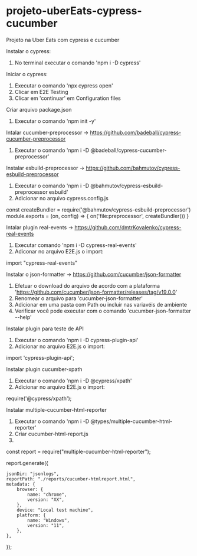 # projeto-uberEats-cypress-cucumber
Projeto na Uber Eats com cypress e cucumber

Instalar o cypress:
1. No terminal executar o comando 'npm i -D cypress'

Iniciar o cypress:
1. Executar o comando 'npx cypress open' 
2. Clicar em E2E Testing
3. Clicar em 'continuar' em Configuration files

Criar arquivo package.json
1. Executar o comando 'npm init -y'

Intalar cucumber-preprocessor -> https://github.com/badeball/cypress-cucumber-preprocessor
1. Executar o comando 'npm i -D @badeball/cypress-cucumber-preprocessor'

Instalar esbuild-preprocessor -> https://github.com/bahmutov/cypress-esbuild-preprocessor
1. Executar o comando 'npm i -D @bahmutov/cypress-esbuild-preprocessor esbuild'
2. Adicionar no arquivo cypress.config.js

const createBundler = require('@bahmutov/cypress-esbuild-preprocessor')
module.exports = (on, config) => {
  on('file:preprocessor', createBundler())
}

Intalar plugin real-events -> https://github.com/dmtrKovalenko/cypress-real-events
1. Executar comando 'npm i -D cypress-real-events'
2. Adiconar no arquivo E2E.js o import:

import "cypress-real-events"

Instalar o json-formatter -> https://github.com/cucumber/json-formatter
1. Efetuar o download do arquivo de acordo com a plataforma 'https://github.com/cucumber/json-formatter/releases/tag/v19.0.0'
2. Renomear o arquivo para 'cucumber-json-formatter'
3. Adicionar em uma pasta com Path ou incluir nas variavéis de ambiente
4. Verificar você pode executar com o comando 'cucumber-json-formatter --help'

Instalar plugin para teste de API
1. Executar o comando 'npm i -D cypress-plugin-api'
2. Adicionar no arquivo E2E.js o import:

import 'cypress-plugin-api';

Instalar plugin cucumber-xpath
1. Executar o comando 'npm i -D @cypress/xpath'
2. Adicionar no arquivo E2E.js o import:

require('@cypress/xpath');

Instalar multiple-cucumber-html-reporter
1. Executar o comando 'npm i -D @types/multiple-cucumber-html-reporter'
2. Criar cucumber-html-report.js
3. 
const report = require("multiple-cucumber-html-reporter");

report.generate({

    jsonDir: "jsonlogs",
    reportPath: "./reports/cucumber-htmlreport.html",
    metadata: {
        browser: {
            name: "chrome",
            version: "XX",
        },
        device: "Local test machine",
        platform: {
            name: "Windows",
            version: "11",
        },
    },
});